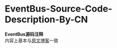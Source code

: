 # EventBus-Source-Code-Description-By-CN
**EventBus源码注释**
<br>
内容上基本与[原文博客](http://blog.csdn.net/zhang_yanye/article/details/49905413)一致
<br>
